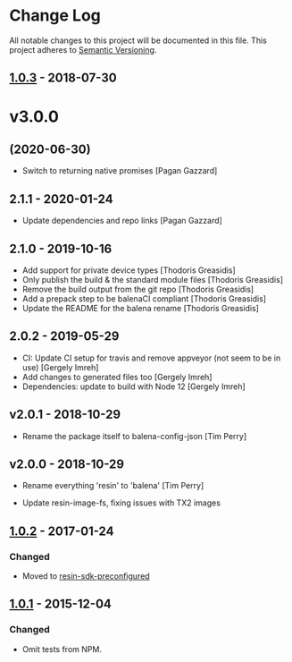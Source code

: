 # Change Log

All notable changes to this project will be documented in this file.
This project adheres to [Semantic Versioning](http://semver.org/).

## [1.0.3] - 2018-07-30

# v3.0.0
## (2020-06-30)

* Switch to returning native promises [Pagan Gazzard]

## 2.1.1 - 2020-01-24

* Update dependencies and repo links [Pagan Gazzard]

## 2.1.0 - 2019-10-16

* Add support for private device types [Thodoris Greasidis]
* Only publish the build & the standard module files [Thodoris Greasidis]
* Remove the build output from the git repo [Thodoris Greasidis]
* Add a prepack step to be balenaCI compliant [Thodoris Greasidis]
* Update the README for the balena rename [Thodoris Greasidis]

## 2.0.2 - 2019-05-29

* CI: Update CI setup for travis and remove appveyor (not seem to be in use) [Gergely Imreh]
* Add changes to generated files too [Gergely Imreh]
* Dependencies: update to build with Node 12 [Gergely Imreh]

## v2.0.1 - 2018-10-29

* Rename the package itself to balena-config-json [Tim Perry]

## v2.0.0 - 2018-10-29

* Rename everything 'resin' to 'balena' [Tim Perry]

- Update resin-image-fs, fixing issues with TX2 images

## [1.0.2] - 2017-01-24

### Changed

- Moved to [resin-sdk-preconfigured](https://github.com/resin-io-modules/resin-sdk-preconfigured)

## [1.0.1] - 2015-12-04

### Changed

- Omit tests from NPM.

[1.0.3]: https://github.com/resin-io/resin-config-json/compare/v1.0.2...v1.0.3
[1.0.2]: https://github.com/resin-io/resin-config-json/compare/v1.0.1...v1.0.2
[1.0.1]: https://github.com/resin-io/resin-config-json/compare/v1.0.0...v1.0.1
